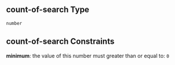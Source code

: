 ## count-of-search Type

`number`

## count-of-search Constraints

**minimum**: the value of this number must greater than or equal to: `0`
